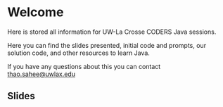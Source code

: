 # Welcome
Here is stored all information for UW-La Crosse CODERS Java sessions.

Here you can find the slides presented, initial code and prompts, our solution code, and other resources to learn Java.

If you have any questions about this you can contact thao.sahee@uwlax.edu

## Slides
